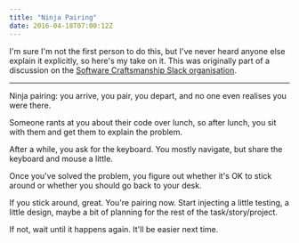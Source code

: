```yaml
---
title: "Ninja Pairing"
date: 2016-04-18T07:00:12Z
---
```


I'm sure I'm not the first person to do this, but I've never heard anyone else explain it explicitly, so here's my take on it. This was originally part of a discussion on the [Software Craftsmanship Slack organisation][].

[Software Craftsmanship Slack organisation]: http://slack.softwarecraftsmanship.org/

---

Ninja pairing: you arrive, you pair, you depart, and no one even realises you were there.

<!--more-->

Someone rants at you about their code over lunch, so after lunch, you sit with them and get them to explain the problem.

After a while, you ask for the keyboard. You mostly navigate, but share the keyboard and mouse a little.

Once you've solved the problem, you figure out whether it's OK to stick around or whether you should go back to your desk.

If you stick around, great. You're pairing now. Start injecting a little testing, a little design, maybe a bit of planning for the rest of the task/story/project.

If not, wait until it happens again. It'll be easier next time.
